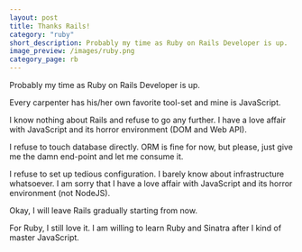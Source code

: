 ```yaml
---
layout: post
title: Thanks Rails!
category: "ruby"
short_description: Probably my time as Ruby on Rails Developer is up.
image_preview: /images/ruby.png
category_page: rb
---
```



Probably my time as Ruby on Rails Developer is up.

Every carpenter has his/her own favorite tool-set and mine is
JavaScript.

I know nothing about Rails and refuse to go any further. I have a love affair
with JavaScript and its horror environment (DOM and Web API).

I refuse to touch database directly. ORM is fine for now, but please, just give
me the damn end-point and let me consume it.

I refuse to set up tedious configuration. I barely know about infrastructure
whatsoever. I am sorry that I have a love affair with JavaScript and its horror
environment (not NodeJS).

Okay, I will leave Rails gradually starting from now.

For Ruby, I still love it. I am willing to learn Ruby and Sinatra after I kind
of master JavaScript.
